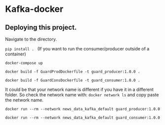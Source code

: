 # Kafka-docker

## Deploying this project.

Navigate to the directory. 

`pip install . ` (If you want to run the consumer/producer outside of a container)

`docker-compose up `

`docker build -f GuardProdDockerfile -t guard_producer:1.0.0 . `

`docker build -f GuardConsDockerfile -t guard_consumer:1.0.0 . `

It could be that your network name is different if you have it in a different folder. So check the network name with: `docker network ls` and copy paste the network name. 

`docker run --rm --network news_data_kafka_default guard_producer:1.0.0` 

`docker run --rm --network news_data_kafka_default guard_consumer:1.0.0`
